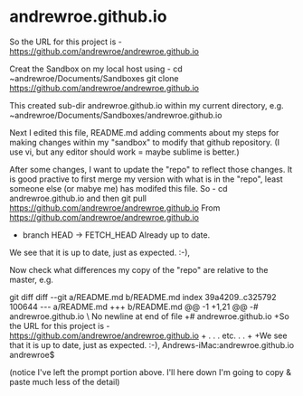# andrewroe.github.io
So the URL for this project is - https://github.com/andrewroe/andrewroe.github.io

Creat the Sandbox on my local host using -
cd ~andrewroe/Documents/Sandboxes
git clone https://github.com/andrewroe/andrewroe.github.io

This created sub-dir andrewroe.github.io within my current directory, e.g. ~andrewroe/Documents/Sandboxes/andrewroe.github.io

Next I edited this file, README.md adding comments about my steps for making changes within my "sandbox" to modify that github repository. (I use vi, but any editor should work = maybe sublime is better.)

After some changes, I want to update the "repo" to reflect those changes. It is good practive to first merge my version with what is in the "repo", least someone else (or mabye me) has modifed this file.
So -
cd andrewroe.github.io
and then
git pull https://github.com/andrewroe/andrewroe.github.io
From https://github.com/andrewroe/andrewroe.github.io
 * branch            HEAD       -> FETCH_HEAD
Already up to date.

We see that it is up to date, just as expected. :-),

Now check what differences my copy of the "repo" are relative to the master, e.g.

git diff
diff --git a/README.md b/README.md
index 39a4209..c325792 100644
--- a/README.md
+++ b/README.md
@@ -1 +1,21 @@
-# andrewroe.github.io
\ No newline at end of file
+# andrewroe.github.io
+So the URL for this project is - https://github.com/andrewroe/andrewroe.github.io
+
. . . etc. . .
+
+We see that it is up to date, just as expected. :-),
Andrews-iMac:andrewroe.github.io andrewroe$

(notice I've left the prompt portion above. I'll here down I'm going to copy & paste much less of the detail)

